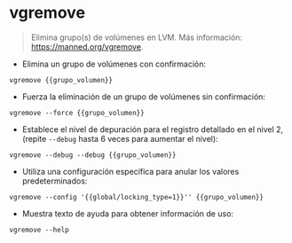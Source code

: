 # vgremove

> Elimina grupo(s) de volúmenes en LVM.
> Más información: <https://manned.org/vgremove>.

- Elimina un grupo de volúmenes con confirmación:

`vgremove {{grupo_volumen}}`

- Fuerza la eliminación de un grupo de volúmenes sin confirmación:

`vgremove --force {{grupo_volumen}}`

- Establece el nivel de depuración para el registro detallado en el nivel 2, (repite `--debug` hasta 6 veces para aumentar el nivel):

`vgremove --debug --debug {{grupo_volumen}}`

- Utiliza una configuración específica para anular los valores predeterminados:

`vgremove --config '{{global/locking_type=1}}'' {{grupo_volumen}}`

- Muestra texto de ayuda para obtener información de uso:

`vgremove --help`
